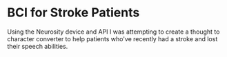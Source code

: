 # BCI for Stroke Patients

Using the Neurosity device and API I was attempting to create a thought to character converter to help patients who've recently had a stroke and lost their speech abilities.
